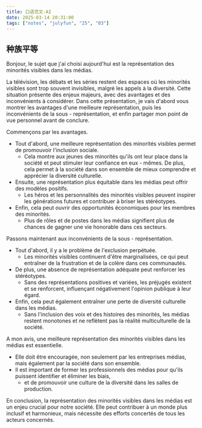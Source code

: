 ```yaml
---
title: 口语范文-AI
date: 2025-03-14 20:31:00
tags: ["notes", "julyfun", "25", "03"]
---
```

## 种族平等

Bonjour, le sujet que j'ai choisi aujourd'hui est la représentation des minorités visibles dans les médias.

La télévision, les débats et les séries restent des espaces où les minorités visibles sont trop souvent invisibles, malgré les appels à la diversité. Cette situation présente des enjeux majeurs, avec des avantages et des inconvénients à considérer. Dans cette présentation, je vais d'abord vous montrer les avantages d'une meilleure représentation, puis les inconvénients de la sous - représentation, et enfin partager mon point de vue personnel avant de conclure.

Commençons par les avantages.

- Tout d'abord, une meilleure représentation des minorités visibles permet de promouvoir l'inclusion sociale.
    - Cela montre aux jeunes des minorités qu'ils ont leur place dans la société et peut stimuler leur confiance en eux - mêmes. De plus, cela permet à la société dans son ensemble de mieux comprendre et apprécier la diversité culturelle.
- Ensuite, une représentation plus équitable dans les médias peut offrir des modèles positifs.
    - Les héros et les personnalités des minorités visibles peuvent inspirer les générations futures et contribuer à briser les stéréotypes.
- Enfin, cela peut ouvrir des opportunités économiques pour les membres des minorités.
    - Plus de rôles et de postes dans les médias signifient plus de chances de gagner une vie honorable dans ces secteurs.

Passons maintenant aux inconvénients de la sous - représentation.

- Tout d'abord, il y a le problème de l'exclusion perpétuée.
    - Les minorités visibles continuent d'être marginalisées, ce qui peut entraîner de la frustration et de la colère dans ces communautés.
- De plus, une absence de représentation adéquate peut renforcer les stéréotypes.
    - Sans des représentations positives et variées, les préjugés existent et se renforcent, influençant négativement l'opinion publique à leur égard.
- Enfin, cela peut également entraîner une perte de diversité culturelle dans les médias.
    - Sans l'inclusion des voix et des histoires des minorités, les médias restent monotones et ne reflètent pas la réalité multiculturelle de la société.

A mon avis, une meilleure représentation des minorités visibles dans les médias est essentielle.

- Elle doit être encouragée, non seulement par les entreprises médias, mais également par la société dans son ensemble.
- Il est important de former les professionnels des médias pour qu'ils puissent identifier et éliminer les biais,
    - et de promouvoir une culture de la diversité dans les salles de production.

En conclusion, la représentation des minorités visibles dans les médias est un enjeu crucial pour notre société. Elle peut contribuer à un monde plus inclusif et harmonieux, mais nécessite des efforts concertés de tous les acteurs concernés.
